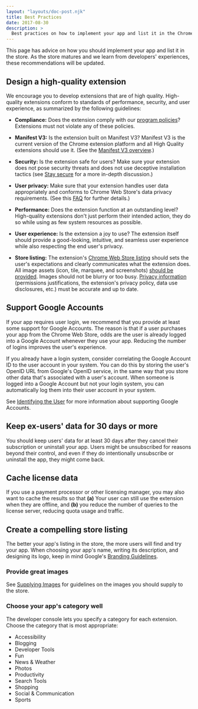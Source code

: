 ```yaml
---
layout: "layouts/doc-post.njk"
title: Best Practices
date: 2017-08-30
description: >
  Best practices on how to implement your app and list it in the Chrome Web Store.
---
```


This page has advice on how you should implement your app and list it in the store. As the store
matures and we learn from developers' experiences, these recommendations will be updated.

## Design a high-quality extension

We encourage you to develop extensions that are of high quality. High-quality extensions conform to
standards of performance, security, and user experience, as summarized by the following guidelines:

* **Compliance:** Does the extension comply with our [program policies]? Extensions must not violate
any of these policies.

* **Manifest V3:** Is the extension built on Manifest V3? Manifest V3 is the current version of the
  Chrome extension platform and all High Quality extensions should use it. (See the [Manifest V3
  overview][mv3-overview].)

* **Security:** Is the extension safe for users? Make sure your extension does not pose security
  threats and does not use deceptive installation tactics (see [Stay secure][stay-secure] for a more
  in-depth discussion.)

* **User privacy:** Make sure that your extension handles user data appropriately and conforms to
  Chrome Web Store's data privacy requirements. (See this [FAQ][user-data-faq] for further details.)

* **Performance:** Does the extension function at an outstanding level? High-quality extensions
  don't just perform their intended action, they do so while using as few system resources as
  possible.

* **User experience:** Is the extension a joy to use? The extension itself should provide a
  good-looking, intuitive, and seamless user experience while also respecting the end user's
  privacy.

* **Store listing:** The extension's [Chrome Web Store listing][completing-listing] should sets the
  user's expectations and clearly communicates what the extension does.   All image assets (icon,
  tile, marquee, and screenshots) [should be provided][supplying-images]. Images should not be
  blurry or too busy. [Privacy information][dashboard-privacy] (permissions justifications, the extension's privacy policy, data use disclosures, etc.) must be accurate and up to date.

## Support Google Accounts

If your app requires user login, we recommend that you provide at least some support for Google
Accounts. The reason is that if a user purchases your app from the Chrome Web Store, odds are the
user is already logged into a Google Account whenever they use your app. Reducing the number of
logins improves the user's experience.

If you already have a login system, consider correlating the Google Account ID to the user account
in your system. You can do this by storing the user's OpenID URL from Google's OpenID service, in
the same way that you store other data that's associated with a user's account. When someone is
logged into a Google Account but not your login system, you can automatically log them into their
user account in your system.

See [Identifying the User][3] for more information about supporting Google Accounts.

## Keep ex-users' data for 30 days or more

You should keep users' data for at least 30 days after they cancel their subscription or uninstall
your app. Users might be unsubscribed for reasons beyond their control, and even if they do
intentionally unsubscribe or uninstall the app, they might come back.

## Cache license data

If you use a payment processor or other licensing manager, you may also want to cache the results
so that **(a)** Your user can still use the extension when they are offline, and **(b)** you
reduce the number of queries to the license server, reducing quota usage and traffic.

## Create a compelling store listing

The better your app's listing in the store, the more users will find and try your app. When choosing
your app's name, writing its description, and designing its logo, keep in mind Google's [Branding
Guidelines][7].

### Provide great images

See [Supplying Images][8] for guidelines on the images you should supply to the store.

### Choose your app's category well

The developer console lets you specify a category for each extension. Choose the category
that is most appropriate:

* Accessibility
* Blogging
* Developer Tools
* Fun
* News & Weather
* Photos
* Productivity
* Search Tools
* Shopping
* Social & Communication
* Sports


[3]: /docs/webstore/identify_user
[7]: /docs/webstore/branding
[8]: /docs/webstore/images
[9]: #top
[completing-listing]: /docs/webstore/cws-dashboard-listing/
[dashboard-privacy]: /docs/webstore/cws-dashboard-privacy/
[mv3-overview]: /docs/extensions/mv3/intro/mv3-overview/
[program policies]: /docs/webstore/program_policies/
[supplying-images]: /docs/webstore/images/
[stay-secure]: /docs/extensions/mv3/security/
[user-data-faq]: /docs/webstore/user_data/
